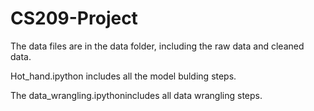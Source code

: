 # CS209-Project

The data files are in the data folder, including the raw data and cleaned data.

Hot_hand.ipython includes all the model bulding steps.

The data_wrangling.ipythonincludes all data wrangling steps.
